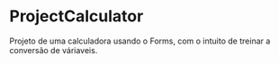# ProjectCalculator
 Projeto de uma calculadora usando o Forms, com o intuito de treinar a conversão de váriaveis.
